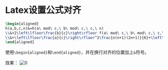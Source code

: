 # Latex设置公式对齐

```latex
\begin{aligned}
h(a,b,c,n)&=h(a\ mod\ c,\ b\ mod\ c,\ c,\ n)
\\&+2\left\lfloor\frac{b}{c}\right\rfloor f(a\ mod\ c,\ b\ mod\ c,\ c,\ n)+2\left\lfloor\frac{a}{c}\right\rfloor g(a\ mod\ c,\ b\ mod\ c,\ c,\ n)
\\&+\left\lfloor\frac{a}{c}\right\rfloor^2\frac{n(n+1)(2n+1)}{6}+\left\lfloor\frac{b}{c}\right\rfloor^2(n+1)+\left\lfloor\frac{a}{c}\right\rfloor\left\lfloor\frac{b}{c}\right\rfloor n(n+1)
\end{aligned}
```
使用`\begin{aligned}`和`\end{aligned}`，并在换行对齐的位置加上`&`符号。

效果：
![0](https://picture-bed-bucket.oss-cn-beijing.aliyuncs.com/img/20200804100736.png)
